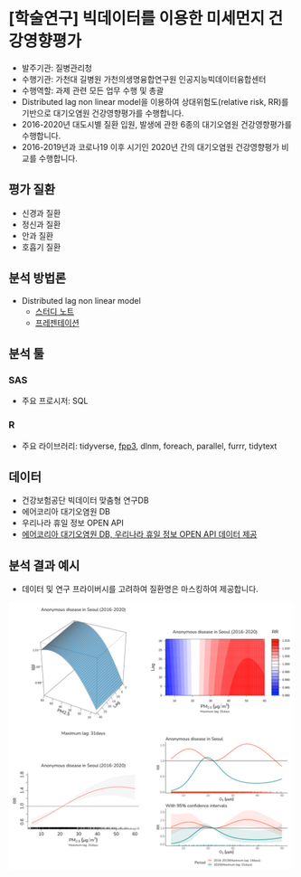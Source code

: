 # [학술연구] 빅데이터를 이용한 미세먼지 건강영향평가
- 발주기관: 질병관리청
- 수행기관: 가천대 길병원 가천의생명융합연구원 인공지능빅데이터융합센터
- 수행역할: 과제 관련 모든 업무 수행 및 총괄
- Distributed lag non linear model을 이용하여 상대위험도(relative risk, RR)를 기반으로 대기오염원 건강영향평가를 수행합니다.
- 2016-2020년 대도시별 질환 입원, 발생에 관한 6종의 대기오염원 건강영향평가를 수행합니다.
- 2016-2019년과 코로나19 이후 시기인 2020년 간의 대기오염원 건강영향평가 비교를 수행합니다.

## 평가 질환

-   신경과 질환
-   정신과 질환
-   안과 질환
-   호흡기 질환

## 분석 방법론

-   Distributed lag non linear model
    -   [스터디 노트](https://github.com/be-favorite/Paper_archive)
    -   [프레젠테이션](https://github.com/be-favorite/Presentation_archive)

## 분석 툴
### SAS
- 주요 프로시저: SQL
### R
- 주요 라이브러리: tidyverse, [fpp3](https://www.taemobang.com/posts/2022-03-11-tidyverse-principle/), dlnm, foreach, parallel, furrr, tidytext

## 데이터

-   건강보험공단 빅데이터 맞춤형 연구DB
-   에어코리아 대기오염원 DB
-   우리나라 휴일 정보 OPEN API
-   [에어코리아 대기오염원 DB, 우리나라 휴일 정보 OPEN API 데이터 제공](https://github.com/G-ABCwork/Data_Useful)

## 분석 결과 예시
- 데이터 및 연구 프라이버시를 고려하여 질환명은 마스킹하여 제공합니다.

<p align="center">
<img src = "./Figure for portfolio/merged_figure.png" width = "600"> 
</p>

